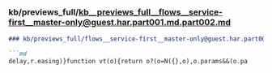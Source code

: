 ### kb/previews_full/kb__previews_full__flows__service-first__master-only@guest.har.part001.md.part002.md

```md
### kb/previews_full/flows__service-first__master-only@guest.har.part001.md (part 002)

```md
delay,r.easing)}function vt(o){return o?(o=N({},o),o.params&&(o.pa
```

```

```
